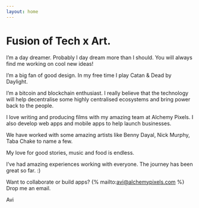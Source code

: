```yaml
---
layout: home
---
```

# Fusion of Tech x Art.

I’m a day dreamer. Probably I day dream more than I should. You will always find me working on cool new ideas!

I’m a big fan of good design. In my free time I play Catan & Dead by Daylight.

I’m a bitcoin and blockchain enthusiast. I really believe that the technology will help decentralise some highly centralised ecosystems and bring power back to the people.

I love writing and producing films with my amazing team at Alchemy Pixels. I also develop  web apps and mobile apps to help launch businesses.

We have worked with some amazing artists like Benny Dayal, Nick Murphy, Taba Chake to name a few.

My love for good stories, music and food is endless. 

I’ve had amazing experiences working with everyone. The journey has been great so far. :)

Want to collaborate or build apps?  {% mailto:avi@alchemypixels.com %} Drop me an email.

Avi
